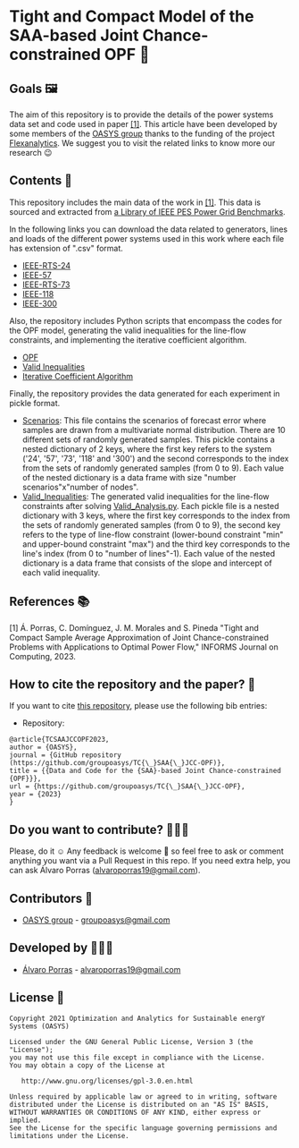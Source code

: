 # Tight and Compact Model of the SAA-based Joint Chance-constrained OPF 🚀

## Goals 🖼️

The aim of this repository is to provide the details of the power systems data set and code used in paper [[1]](https://arxiv.org/abs/2205.03370). This article have been developed by some members of the [OASYS group](https://sites.google.com/view/groupoasys/home) thanks to the funding of the project [Flexanalytics](https://groupoasysflexanalytics.readthedocs.io/en/latest/). We suggest you to visit the related links to know more our research 😉

## Contents 🌌

This repository includes the main data of the work in [[1]](https://arxiv.org/abs/2205.03370). This data is sourced and extracted from [a Library of IEEE PES Power Grid Benchmarks](https://github.com/power-grid-lib/pglib-opf).

In the following links you can download the data related to generators, lines and loads of the different power systems used in this work where each file has extension of ".csv" format.
  * [IEEE-RTS-24](https://github.com/groupoasys/TC_SAA_JCC-OPF/tree/main/Data/IEEE-RTS-24)
  * [IEEE-57](https://github.com/groupoasys/TC_SAA_JCC-OPF/tree/main/Data/IEEE-57)
  * [IEEE-RTS-73](https://github.com/groupoasys/TC_SAA_JCC-OPF/tree/main/Data/IEEE-RTS-73)
  * [IEEE-118](https://github.com/groupoasys/TC_SAA_JCC-OPF/tree/main/Data/IEEE-118)
  * [IEEE-300](https://github.com/groupoasys/TC_SAA_JCC-OPF/tree/main/Data/IEEE-300)

Also, the repository includes Python scripts that encompass the codes for the OPF model, generating the valid inequalities for the line-flow constraints, and implementing the iterative coefficient algorithm.
  * [OPF](https://github.com/groupoasys/TC_SAA_JCC-OPF/blob/main/MIP_JCC-OPF.py)
  * [Valid Inequalities](https://github.com/groupoasys/TC_SAA_JCC-OPF/blob/main/Valid_Analysis.py)
  * [Iterative Coefficient Algorithm](https://github.com/groupoasys/TC_SAA_JCC-OPF/blob/main/tightening_screening.py)

Finally, the repository provides the data generated for each experiment in pickle format.
  * [Scenarios](https://drive.google.com/file/d/1mFTjQylx8EBrowXj5fln4pUGClRaJp-C/view?usp=sharing): This file contains the scenarios of forecast error where samples are drawn from a multivariate normal distribution. There are 10 different sets of randomly generated samples. This pickle contains a nested dictionary of 2 keys, where the first key refers to the system ('24', '57', '73', '118' and '300') and the second corresponds to the index from the sets of randomly generated samples (from 0 to 9). Each value of the nested dictionary is a data frame with size "number scenarios"x"number of nodes".
  * [Valid_Inequalities](https://github.com/groupoasys/TC_SAA_JCC-OPF/tree/main/Data/Valid_Inequalities): The generated valid inequalities for the line-flow constraints after solving [Valid_Analysis.py](https://github.com/groupoasys/TC_SAA_JCC-OPF/blob/main/Valid_Analysis.py). Each pickle file is a nested dictionary with 3 keys, where the first key corresponds to the index from the sets of randomly generated samples (from 0 to 9), the second key refers to the type of line-flow constraint (lower-bound constraint "min" and upper-bound constraint "max") and the third key corresponds to the line's index (from 0 to "number of lines"-1). Each value of the nested dictionary is a data frame that consists of the slope and intercept of each valid inequality.

## References 📚
[1] Á. Porras, C. Domínguez, J. M. Morales and S. Pineda "Tight and Compact Sample Average Approximation of Joint Chance-constrained Problems with Applications to Optimal Power Flow," INFORMS Journal on Computing, 2023.

## How to cite the repository and the paper? 📝

If you want to cite [this repository](https://github.com/groupoasys/TC_SAA_JCC-OPF), please use the following bib entries:


* Repository:
```
@article{TCSAAJCCOPF2023,
author = {OASYS},
journal = {GitHub repository (https://github.com/groupoasys/TC{\_}SAA{\_}JCC-OPF)},
title = {{Data and Code for the {SAA}-based Joint Chance-constrained {OPF}}},
url = {https://github.com/groupoasys/TC{\_}SAA{\_}JCC-OPF},
year = {2023}
}
```

## Do you want to contribute? 👨🏾‍🔬
 
 Please, do it ☺ Any feedback is welcome 🤩 so feel free to ask or comment anything you want via a Pull Request in this repo.
 If you need extra help, you can ask Álvaro Porras (alvaroporras19@gmail.com).

 ## Contributors 👑
 
 * [OASYS group](http://oasys.uma.es) -  groupoasys@gmail.com
 
 ## Developed by 👨🏾‍💻
 * [Álvaro Porras](https://www.researchgate.net/profile/Alvaro-Porras-Cabrera) - alvaroporras19@gmail.com

 ## License 📝
 
    Copyright 2021 Optimization and Analytics for Sustainable energY Systems (OASYS)

    Licensed under the GNU General Public License, Version 3 (the "License");
    you may not use this file except in compliance with the License.
    You may obtain a copy of the License at

       http://www.gnu.org/licenses/gpl-3.0.en.html

    Unless required by applicable law or agreed to in writing, software
    distributed under the License is distributed on an "AS IS" BASIS,
    WITHOUT WARRANTIES OR CONDITIONS OF ANY KIND, either express or implied.
    See the License for the specific language governing permissions and
    limitations under the License.
